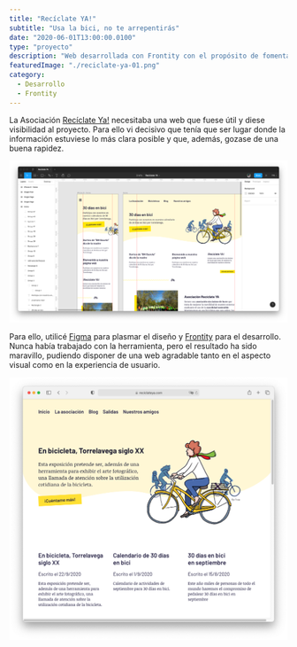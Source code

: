```yaml
---
title: "Recíclate YA!"
subtitle: "Usa la bici, no te arrepentirás"
date: "2020-06-01T13:00:00.0100"
type: "proyecto"
description: "Web desarrollada con Frontity con el propósito de fomentar el transporte sostenible"
featuredImage: "./reciclate-ya-01.png"
category:
  - Desarrollo
  - Frontity
---
```


La Asociación [Recíclate Ya!](https://www.reciclateya.com) necesitaba una web que fuese útil y diese visibilidad al proyecto. Para ello vi decisivo que tenía que ser lugar donde la información estuviese lo más clara posible y que, además, gozase de una buena rapidez.

<div class="gallery-post__1-columns">
  <img src="./reciclate-ya-02.png" alt="Imagen del diseño de la página web de Recíclate YA!" />
</div>

Para ello, utilicé [Figma](https://www.figma.com/) para plasmar el diseño y [Frontity](https://www.frontity.com/) para el desarrollo. Nunca había trabajado con la herramienta, pero el resultado ha sido maravillo, pudiendo disponer de una web agradable tanto en el aspecto visual como en la experiencia de usuario.

<div class="gallery-post__1-columns">
  <img src="./reciclate-ya-03.png" alt="Captura de la web de Recíclate YA!" />
</div>
